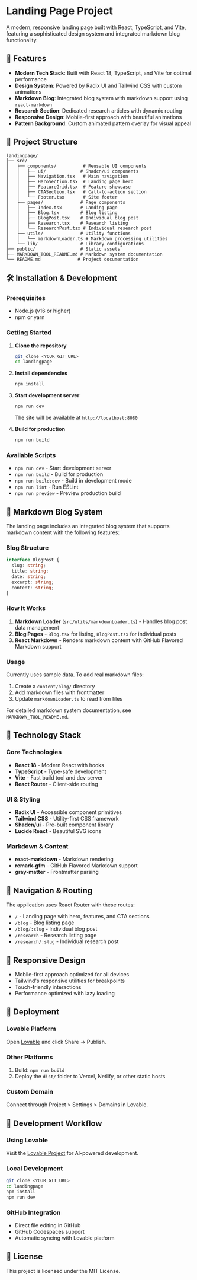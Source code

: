 # Landing Page Project

A modern, responsive landing page built with React, TypeScript, and Vite, featuring a sophisticated design system and integrated markdown blog functionality.

## 🚀 Features

- **Modern Tech Stack**: Built with React 18, TypeScript, and Vite for optimal performance
- **Design System**: Powered by Radix UI and Tailwind CSS with custom animations
- **Markdown Blog**: Integrated blog system with markdown support using `react-markdown`
- **Research Section**: Dedicated research articles with dynamic routing
- **Responsive Design**: Mobile-first approach with beautiful animations
- **Pattern Background**: Custom animated pattern overlay for visual appeal

## 📁 Project Structure

```
landingpage/
├── src/
│   ├── components/          # Reusable UI components
│   │   ├── ui/             # Shadcn/ui components
│   │   ├── Navigation.tsx   # Main navigation
│   │   ├── HeroSection.tsx  # Landing page hero
│   │   ├── FeatureGrid.tsx  # Feature showcase
│   │   ├── CTASection.tsx   # Call-to-action section
│   │   └── Footer.tsx       # Site footer
│   ├── pages/              # Page components
│   │   ├── Index.tsx       # Landing page
│   │   ├── Blog.tsx        # Blog listing
│   │   ├── BlogPost.tsx    # Individual blog post
│   │   ├── Research.tsx    # Research listing
│   │   └── ResearchPost.tsx # Individual research post
│   ├── utils/              # Utility functions
│   │   └── markdownLoader.ts # Markdown processing utilities
│   └── lib/                # Library configurations
├── public/                 # Static assets
├── MARKDOWN_TOOL_README.md # Markdown system documentation
└── README.md              # Project documentation
```

## 🛠️ Installation & Development

### Prerequisites
- Node.js (v16 or higher)
- npm or yarn

### Getting Started

1. **Clone the repository**
   ```bash
   git clone <YOUR_GIT_URL>
   cd landingpage
   ```

2. **Install dependencies**
   ```bash
   npm install
   ```

3. **Start development server**
   ```bash
   npm run dev
   ```
   The site will be available at `http://localhost:8080`

4. **Build for production**
   ```bash
   npm run build
   ```

### Available Scripts

- `npm run dev` - Start development server
- `npm run build` - Build for production
- `npm run build:dev` - Build in development mode
- `npm run lint` - Run ESLint
- `npm run preview` - Preview production build

## 📝 Markdown Blog System

The landing page includes an integrated blog system that supports markdown content with the following features:

### Blog Structure

```typescript
interface BlogPost {
  slug: string;
  title: string;
  date: string;
  excerpt: string;
  content: string;
}
```

### How It Works

1. **Markdown Loader** (`src/utils/markdownLoader.ts`) - Handles blog post data management
2. **Blog Pages** - `Blog.tsx` for listing, `BlogPost.tsx` for individual posts
3. **React Markdown** - Renders markdown content with GitHub Flavored Markdown support

### Usage

Currently uses sample data. To add real markdown files:

1. Create a `content/blog/` directory
2. Add markdown files with frontmatter
3. Update `markdownLoader.ts` to read from files

For detailed markdown system documentation, see `MARKDOWN_TOOL_README.md`.

## 🎨 Technology Stack

### Core Technologies
- **React 18** - Modern React with hooks
- **TypeScript** - Type-safe development  
- **Vite** - Fast build tool and dev server
- **React Router** - Client-side routing

### UI & Styling
- **Radix UI** - Accessible component primitives
- **Tailwind CSS** - Utility-first CSS framework
- **Shadcn/ui** - Pre-built component library
- **Lucide React** - Beautiful SVG icons

### Markdown & Content
- **react-markdown** - Markdown rendering
- **remark-gfm** - GitHub Flavored Markdown support
- **gray-matter** - Frontmatter parsing

## 🧭 Navigation & Routing

The application uses React Router with these routes:

- `/` - Landing page with hero, features, and CTA sections
- `/blog` - Blog listing page  
- `/blog/:slug` - Individual blog post
- `/research` - Research listing page
- `/research/:slug` - Individual research post

## 📱 Responsive Design

- Mobile-first approach optimized for all devices
- Tailwind's responsive utilities for breakpoints
- Touch-friendly interactions
- Performance optimized with lazy loading

## 🚀 Deployment

### Lovable Platform
Open [Lovable](https://lovable.dev/projects/b2359178-7ec5-4bce-9156-b7e6934d4c42) and click Share → Publish.

### Other Platforms
1. Build: `npm run build`
2. Deploy the `dist/` folder to Vercel, Netlify, or other static hosts

### Custom Domain
Connect through Project > Settings > Domains in Lovable.

## 🤝 Development Workflow

### Using Lovable
Visit the [Lovable Project](https://lovable.dev/projects/b2359178-7ec5-4bce-9156-b7e6934d4c42) for AI-powered development.

### Local Development
```bash
git clone <YOUR_GIT_URL>
cd landingpage
npm install
npm run dev
```

### GitHub Integration
- Direct file editing in GitHub
- GitHub Codespaces support  
- Automatic syncing with Lovable platform

## 📄 License

This project is licensed under the MIT License.
